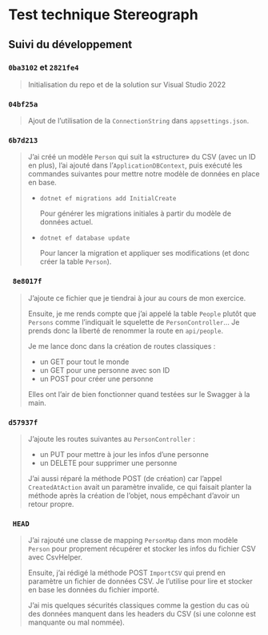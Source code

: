 # Test technique Stereograph

## Suivi du développement

### `0ba3102` et `2821fe4`

> Initialisation du repo et de la solution sur Visual Studio 2022

### `04bf25a`

> Ajout de l’utilisation de la `ConnectionString` dans `appsettings.json`.

### `6b7d213`

> J’ai créé un modèle `Person` qui suit la «structure» du CSV (avec un ID en plus), l’ai ajouté dans l’`ApplicationDBContext`, puis exécuté les commandes suivantes pour mettre notre modèle de données en place en base.
>
> - `dotnet ef migrations add InitialCreate`
>
>   Pour générer les migrations initiales à partir du modèle de données actuel.
>
> - `dotnet ef database update`
>
>   Pour lancer la migration et appliquer ses modifications (et donc créer la table `Person`).

### ` 8e8017f`

> J’ajoute ce fichier que je tiendrai à jour au cours de mon exercice.
>
> Ensuite, je me rends compte que j’ai appelé la table `People` plutôt que `Persons` comme l’indiquait le squelette de `PersonController`… Je prends donc la liberté de renommer la route en `api/people`.
>
> Je me lance donc dans la création de routes classiques :
>
> - un GET pour tout le monde
> - un GET pour une personne avec son ID
> - un POST pour créer une personne
>
> Elles ont l’air de bien fonctionner quand testées sur le Swagger à la main.

### `d57937f`

> J’ajoute les routes suivantes au `PersonController` :
>
> - un PUT pour mettre à jour les infos d’une personne
> - un DELETE pour supprimer une personne
>
> J’ai aussi réparé la méthode POST (de création) car l’appel `CreatedAtAction` avait un paramètre invalide, ce qui faisait planter la méthode après la création de l’objet, nous empêchant d’avoir un retour propre.

### ` HEAD`

> J’ai rajouté une classe de mapping `PersonMap` dans mon modèle `Person` pour proprement récupérer et stocker les infos du fichier CSV avec CsvHelper.
>
> Ensuite, j’ai rédigé la méthode POST `ImportCSV` qui prend en paramètre un fichier de données CSV. Je l’utilise pour lire et stocker en base les données du fichier importé.
>
> J’ai mis quelques sécurités classiques comme la gestion du cas où des données manquent dans les headers du CSV (si une colonne est manquante ou mal nommée).
